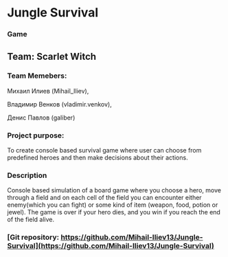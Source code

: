 # Jungle Survival
### Game

## Team: Scarlet Witch

### Team Memebers:
Михаил Илиев (Mihail_Iliev), 

Владимир Венков (vladimir.venkov), 

Денис Павлов (galiber)

### Project purpose:
To create console based survival game where user can choose from predefined heroes and then make decisions about their actions.

### Description
Console based simulation of a board game where you choose a hero, move through a field and on each cell of the field you can encounter either enemy(which you can fight) or some kind of item (weapon, food, potion or jewel). The game is over if your hero dies, and you win if you reach the end of the field alive.

### [Git repository: https://github.com/Mihail-Iliev13/Jungle-Survival](https://github.com/Mihail-Iliev13/Jungle-Survival)











